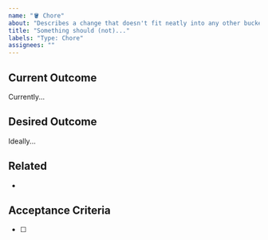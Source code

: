 ```yaml
---
name: "🪣 Chore"
about: "Describes a change that doesn't fit neatly into any other bucket"
title: "Something should (not)..."
labels: "Type: Chore"
assignees: ""
---
```


## Current Outcome

Currently...

## Desired Outcome

Ideally...

## Related

-

## Acceptance Criteria

- [ ]
